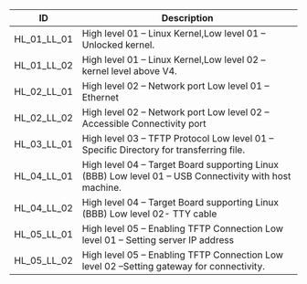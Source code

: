 | ID | Description |
|----|-------------|
|HL_01_LL_01|High level 01 – Linux Kernel,Low level 01 – Unlocked kernel.|
|HL_01_LL_02|High level 01 – Linux Kernel,Low level 02 – kernel level above V4.|
|HL_02_LL_01|High level 02 – Network port Low level 01 – Ethernet|
|HL_02_LL_02|	High level 02 – Network port Low level 02 –  Accessible Connectivity port|
|HL_03_LL_01|High level 03 – TFTP Protocol Low level 01 –  Specific Directory for transferring file.|
|HL_04_LL_01| High level 04 – Target Board supporting Linux (BBB) Low level 01 – USB Connectivity with host machine.|
|HL_04_LL_02|High level 04 – Target Board supporting Linux (BBB) Low level 02- TTY cable|
|HL_05_LL_01|High level 05 – Enabling TFTP Connection Low level 01 – Setting server IP address|
|HL_05_LL_02|High level 05 – Enabling TFTP Connection Low level 02 –Setting gateway for connectivity.|

